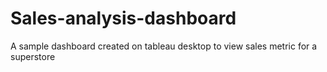 # Sales-analysis-dashboard
A sample dashboard created on tableau desktop to view sales metric for a superstore
